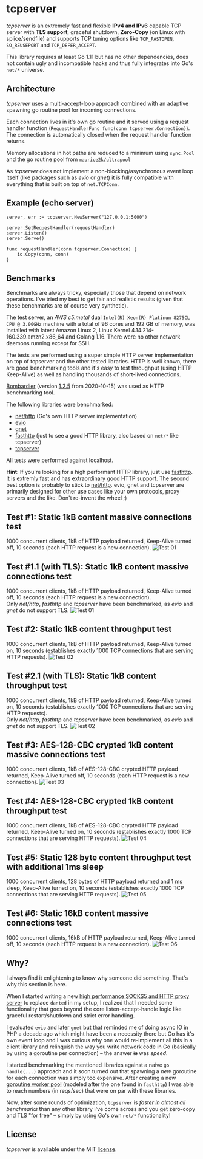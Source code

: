 # tcpserver

*tcpserver* is an extremely fast and flexible **IPv4 and IPv6** capable TCP server with **TLS support**, graceful shutdown, **Zero-Copy** (on Linux with splice/sendfile) and supports TCP tuning options like `TCP_FASTOPEN`, `SO_REUSEPORT` and `TCP_DEFER_ACCEPT`.

This library requires at least Go 1.11 but has no other dependencies, does not contain ugly and incompatible hacks and thus fully integrates into Go's `net/*` universe.


## Architecture
*tcpserver* uses a multi-accept-loop approach combined with an adaptive spawning go routine pool for incoming connections.

Each connection lives in it's own go routine and it served using a request handler function (`RequestHandlerFunc func(conn tcpserver.Connection)`).
The connection is automatically closed when the request handler function returns.

Memory allocations in hot paths are reduced to a minimum using `sync.Pool` and the go routine pool from [`maurice2k/ultrapool`](https://github.com/maurice2k/ultrapool)

As *tcpserver* does not implement a non-blocking/asynchronous event loop itself (like packages such as *evio* or *gnet*) it is fully compatible with everything that is built on top of `net.TCPConn`.


## Example (echo server)

```golang
server, err := tcpserver.NewServer("127.0.0.1:5000")

server.SetRequestHandler(requestHandler)
server.Listen()
server.Serve()

func requestHandler(conn tcpserver.Connection) {
    io.Copy(conn, conn)
}
```

## Benchmarks

Benchmarks are always tricky, especially those that depend on network operations. I've tried my best to get fair and realistic results (given that these benchmarks are of course very synthetic).

The test server, an *AWS c5.metal* dual `Intel(R) Xeon(R) Platinum 8275CL CPU @ 3.00GHz` machine with a total of 96 cores and 192 GB of memory, was installed with latest Amazon Linux 2, Linux Kernel 4.14.214-160.339.amzn2.x86_64 and Golang 1.16. There were no other network daemons running except for SSH.


The tests are performed using a super simple HTTP server implementation on top of tcpserver and the other tested libraries. HTTP is well known, there are good benchmarking tools and it's easy to test throughput (using HTTP Keep-Alive) as well as handling thousands of short-lived connections.

[Bombardier](https://github.com/codesenberg/bombardier) (version [1.2.5](https://github.com/codesenberg/bombardier/releases/tag/v1.2.5) from 2020-10-15) was used as HTTP benchmarking tool.

The following libraries were benchmarked:
- [net/http](https://golang.org/pkg/net/http/) (Go's own HTTP server implementation)
- [evio](https://github.com/tidwall/evio)
- [gnet](https://github.com/panjf2000/gnet)
- [fasthttp](https://github.com/valyala/fasthttp) (just to see a good HTTP library, also based on `net/*` like tcpserver)
- [tcpserver](https://github.com/maurice2k/tcpserver)

All tests were performed against localhost.

**Hint**: If you're looking for a high performant HTTP library, just use [fasthttp](https://github.com/valyala/fasthttp). It is extremly fast and has extraordinary good HTTP support. The second best option is probably to stick to [net/http](https://golang.org/pkg/net/http/). evio, gnet and tcpserver are primarily designed for other use cases like your own protocols, proxy servers and the like. Don't re-invent the wheel ;)

## Test #1: Static 1kB content massive connections test
1000 concurrent clients, 1kB of HTTP payload returned, Keep-Alive turned off, 10 seconds (each HTTP request is a new connection).
![Test 01](benchmark/_results/aws-c5-metal/test01.png)

## Test #1.1 (with TLS): Static 1kB content massive connections test
1000 concurrent clients, 1kB of HTTP payload returned, Keep-Alive turned off, 10 seconds (each HTTP request is a new connection).\
Only *net/http*, *fasthttp* and *tcpserver* have been benchmarked, as *evio* and *gnet* do not support TLS.
![Test 01](benchmark/_results/aws-c5-metal/test01_tls.png)

## Test #2: Static 1kB content throughput test
1000 concurrent clients, 1kB of HTTP payload returned, Keep-Alive turned on, 10 seconds (establishes exactly 1000 TCP connections that are serving HTTP requests).
![Test 02](benchmark/_results/aws-c5-metal/test02.png)

## Test #2.1 (with TLS): Static 1kB content throughput test
1000 concurrent clients, 1kB of HTTP payload returned, Keep-Alive turned on, 10 seconds (establishes exactly 1000 TCP connections that are serving HTTP requests).\
Only *net/http*, *fasthttp* and *tcpserver* have been benchmarked, as *evio* and *gnet* do not support TLS.
![Test 02](benchmark/_results/aws-c5-metal/test02_tls.png)

## Test #3: AES-128-CBC crypted 1kB content massive connections test
1000 concurrent clients, 1kB of AES-128-CBC crypted HTTP payload returned, Keep-Alive turned off, 10 seconds (each HTTP request is a new connection).
![Test 03](benchmark/_results/aws-c5-metal/test03.png)

## Test #4: AES-128-CBC crypted 1kB content throughput test
1000 concurrent clients, 1kB of AES-128-CBC crypted HTTP payload returned, Keep-Alive turned on, 10 seconds (establishes exactly 1000 TCP connections that are serving HTTP requests).
![Test 04](benchmark/_results/aws-c5-metal/test04.png)

## Test #5: Static 128 byte content throughput test with additional 1ms sleep
1000 concurrent clients, 128 bytes of HTTP payload returned and 1 ms sleep, Keep-Alive turned on, 10 seconds (establishes exactly 1000 TCP connections that are serving HTTP requests).
![Test 05](benchmark/_results/aws-c5-metal/test05.png)

## Test #6: Static 16kB content massive connections test
1000 concurrent clients, 16kB of HTTP payload returned, Keep-Alive turned off, 10 seconds (each HTTP request is a new connection).
![Test 06](benchmark/_results/aws-c5-metal/test06.png)

## Why?
I always find it enlightening to know why someone did something. That's why this section is here.

When I started writing a new [high performance SOCKS5 and HTTP proxy server](https://github.com/maurice2k/moproxy) to replace `danted` in my setup, I realized that I needed some functionality that goes beyond the core listen-accept-handle logic like graceful restart/shutdown and strict error handling.

I evaluated `evio` and later `gnet` but that reminded me of doing async IO in PHP a decade ago which might have been a necessity there but Go has it's own event loop and I was curious why one would re-implement all this in a client library and relinquish the way you write network code in Go (basically by using a goroutine per connection) &ndash; the answer ~~is~~ was *speed*.

I started benchmarking the mentioned libraries against a naive `go handle(...)` approach and it soon turned out that spawning a *new* goroutine for each connection was simply too expensive.
After creating a new [goroutine worker pool](https://github.com/maurice2k/ultrapool) (modeled after the one found in `fasthttp`) I was able to reach numbers (in reqs/sec) that were on par with these libraries.

Now, after some rounds of optimization, `tcpserver` is *faster in almost all benchmarks* than any other library I've come across and you get zero-copy and TLS "for free" &ndash; simply by using Go's own `net/*` functionality!

## License

*tcpserver* is available under the MIT [license](LICENSE).
